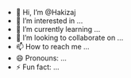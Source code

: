 - 👋 Hi, I’m @Hakizaj
- 👀 I’m interested in ...
- 🌱 I’m currently learning ...
- 💞️ I’m looking to collaborate on ...
- 📫 How to reach me ...
- 😄 Pronouns: ...
- ⚡ Fun fact: ...

<!---
Hakizaj/Hakizaj is a ✨ special ✨ repository because its `README.md` (this file) appears on your GitHub profile.
You can click the Preview link to take a look at your changes.
--->
